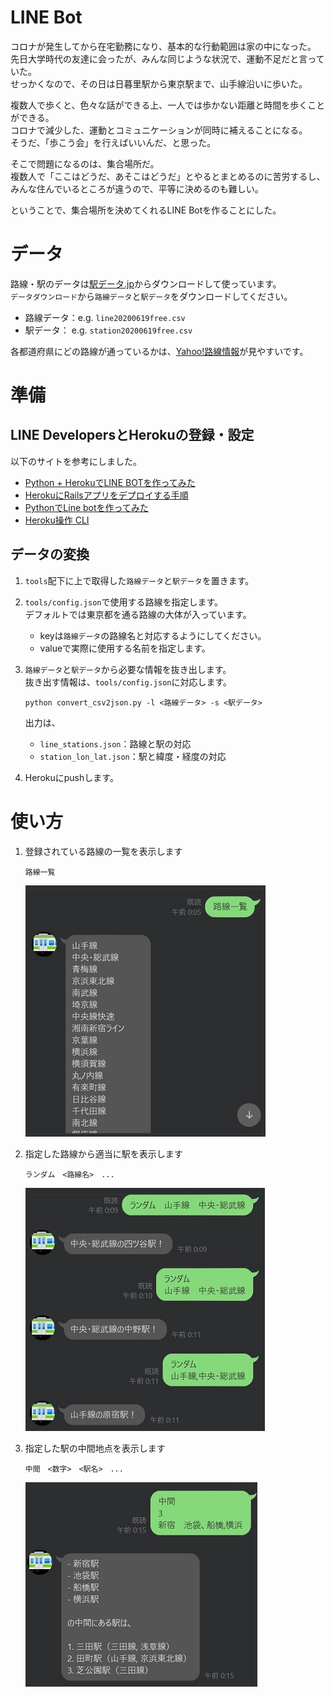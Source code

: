 # LINE Bot
コロナが発生してから在宅勤務になり、基本的な行動範囲は家の中になった。  
先日大学時代の友達に会ったが、みんな同じような状況で、運動不足だと言っていた。  
せっかくなので、その日は日暮里駅から東京駅まで、山手線沿いに歩いた。  

複数人で歩くと、色々な話ができる上、一人では歩かない距離と時間を歩くことができる。  
コロナで減少した、運動とコミュニケーションが同時に補えることになる。  
そうだ、「歩こう会」を行えばいいんだ、と思った。  

そこで問題になるのは、集合場所だ。  
複数人で「ここはどうだ、あそこはどうだ」とやるとまとめるのに苦労するし、  
みんな住んでいるところが違うので、平等に決めるのも難しい。  

ということで、集合場所を決めてくれるLINE Botを作ることにした。

# データ
路線・駅のデータは[駅データ.jp](http://www.ekidata.jp/)からダウンロードして使っています。  
`データダウンロード`から`路線データ`と`駅データ`をダウンロードしてください。  
- 路線データ：e.g. `line20200619free.csv`
- 駅データ： e.g. `station20200619free.csv`

各都道府県にどの路線が通っているかは、[Yahoo!路線情報](https://transit.yahoo.co.jp/station/top)が見やすいです。

# 準備
## LINE DevelopersとHerokuの登録・設定
以下のサイトを参考にしました。
- [Python + HerokuでLINE BOTを作ってみた](https://qiita.com/shimajiri/items/cf7ccf69d184fdb2fb26)
- [HerokuにRailsアプリをデプロイする手順](https://qiita.com/NaokiIshimura/items/eee473675d624a17310f)
- [PythonでLine botを作ってみた](https://qiita.com/kro/items/67f7510b36945eb9689b)
- [Heroku操作 CLI](https://qiita.com/ntkgcj/items/9e812220881d671b6bff)

## データの変換
1. `tools`配下に上で取得した`路線データ`と`駅データ`を置きます。

2. `tools/config.json`で使用する路線を指定します。  
    デフォルトでは東京都を通る路線の大体が入っています。
    - keyは`路線データ`の路線名と対応するようにしてください。
    - valueで実際に使用する名前を指定します。

3. `路線データ`と`駅データ`から必要な情報を抜き出します。  
    抜き出す情報は、`tools/config.json`に対応します。
    ```
    python convert_csv2json.py -l <路線データ> -s <駅データ>
    ```
    出力は、
    - `line_stations.json`：路線と駅の対応
    - `station_lon_lat.json`：駅と緯度・経度の対応

4. Herokuにpushします。

# 使い方
1. 登録されている路線の一覧を表示します
    ```
    路線一覧
    ```
    ![路線一覧](images/路線一覧.jpg)

1. 指定した路線から適当に駅を表示します
    ```
    ランダム　<路線名>　...
    ```
    ![ランダム](images/ランダム.jpg)

1. 指定した駅の中間地点を表示します
    ```
    中間　<数字>　<駅名>　...
    ```
    ![中間](images/中間.jpg)
